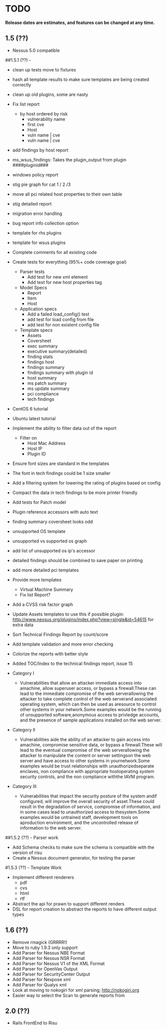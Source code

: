# TODO

**Release dates are estimates, and features can be changed at any time.**

## 1.5 (??)
- Nessus 5.0 compatible

##1.5.1 (??) -
- clean up tests move to fixtures
- hash all template results to make sure templates are being created correctly

- clean up old plugins, some are nasty
- Fix list report
	- by host ordered by risk
		- vulnerability name
		- first cve
		- Host
		- vuln name     |   cve
		- vuln name     |   cve	
- add findings by host report 
- ms_wsus_findings: Takes the plugin_output from plugin ####pluginid### 
- windows policy report
- stig pie graph for cat 1 / 2 /3
- move all pci related host properties to their own table
- stig detailed report
- migration error handling
- bug report info collection option
- template for rhs plugins
- template for wsus plugins
- Complete comments for all existing code
- Create tests for everything (95%+ code coverage goal)
	- Parser tests
		- Add test for new xml element
		- Add test for new host properties tag
	- Model Specs
		- Report
		- Item
		- Host
	- Application specs
		- Add a failed load_config() test
		- add test for load config from file
		- add test for non existent config file
	- Template specs
		- Assets
		- Coversheet
		- exec summary
		- executive summary(detailed)
		- finding stats
		- findings host
		- findings summary
		- findings summary with plugin id
		- host summary
		- ms patch summary
		- ms update summary
		- pci compliance
		- tech findings
- CentOS 6 tutorial
- Ubuntu latest tutorial
- Implement the ability to filter data out of the report
	- Filter on
		- Host Mac Address
		- Host IP
		- Plugin ID
- Ensure font sizes are standard in the templates
- The font in tech findings could be 1 size smaller
- Add a filtering system for lowering the rating of plugins based on config
- Compact the data in tech findings to be more printer friendly
- Add tests for Patch model
- Plugin reference accessors with auto text
- finding summary coversheet looks odd
- unsupported OS template
- unsupported vs supported os graph
- add list of unsupported os ip's accessor
- detailed findings should be combined to save paper on printing
- add more detailed pci templates
- Provide more templates
	- Virtual Machine Summary
	- Fix list Report?
- Add a CVSS risk factor graph
- Update Assets templates to use this if possible plugin: http://www.nessus.org/plugins/index.php?view=single&id=54615 for extra data
- Sort Technical Findings Report by count/score
- Add template validation and more error checking
- Colorize the reports with better style
- Added TOC/Index to the technical findings report, issue 15
- Category I
	- Vulnerabilities that allow an attacker immediate access into amachine, allow superuser access, or bypass a firewall.These can lead to the immediate compromise of the web serverallowing the attacker to take complete control of the web serverand associated operating system, which can then be used as aresource to control other systems in your network.Some examples would be the running of unsupported software,anonymous access to privledge accounts, and the presence of sample applications installed on the web server.
- Category II
	- Vulnerabilities aide the ability of an attacker to gain access into amachine, compromise sensitive data, or bypass a firewall.These will lead to the eventual compromise of the web serverallowing the attacker to manipulate the content or server settingson the web server and have access to other systems in yournetwork.Some examples would be trust relationships with unauthorizedseparate enclaves, non compliance with appropriate hostoperating system security controls, and the non compliance withthe IAVM program.
- Category III
	- Vulnerabilities that impact the security posture of the system andif configured, will improve the overall security of asset.These could result in the degradation of service, compromise of information, and in some cases lead to unauthorized access to thesystem.Some examples would be untrained staff, development tools on aproduction environment, and the uncontrolled release of information to the web server.

	
##1.5.2 (??) - Parser work
- Add Schema checks to make sure the schema is compatible with the version of risu
- Create a Nessus document generator, for testing the parser

#1.5.3 (??) - Template Work
- Implement different renderers
	- pdf
	- cvs
	- html
	- rtf
- Abstract the api for prawn to support different renders
- DSL for report creation to abstract the reports to have different output types

## 1.6 (??)
- Remove rmagick (GRRRR!)
- Move to ruby 1.9.3 only support
- Add Parser for Nessus NBE Format
- Add Parser for Nessus NSR Format
- Add Parser for Nessus V1 of the XML Format
- Add Parser for OpenVas Output
- Add Parser for SecurityCenter Output
- Add Parser for Nexpose xml
- Add Parser for Qualys xml
- Look at moving to nokogiri for xml parsing; http://nokogiri.org
- Easier way to select the Scan to generate reports from

## 2.0 (??)
- Rails FrontEnd to Risu

